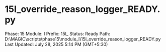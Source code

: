 # 15I_override_reason_logger_READY.py

Phase: 15
Module: I
Prefix: 15I_
Status: Ready
Path: D:\MAGIC\scripts\phase15\module_I\15I_override_reason_logger_READY.py
Last Updated: July 28, 2025 5:14 PM (GMT+5:30)
